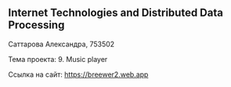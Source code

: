 ## Internet Technologies and Distributed Data Processing

Саттарова Александра, 753502

Тема проекта: 9. Music player

Ссылка на сайт: https://breewer2.web.app